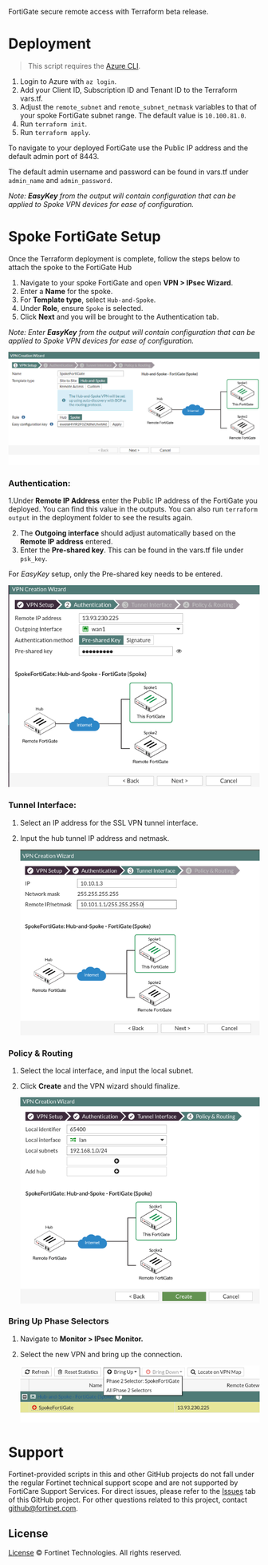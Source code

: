 FortiGate secure remote access with Terraform beta release.

# Deployment

> This script requires the [Azure CLI](https://docs.microsoft.com/en-us/cli/azure/install-azure-cli?view=azure-cli-latest).

1. Login to Azure with `az login`.<br>
2. Add your Client ID, Subscription ID and Tenant ID to the Terraform vars.tf.<br>
3. Adjust the `remote_subnet` and `remote_subnet_netmask` variables to that of your spoke FortiGate subnet range. The default value is `10.100.81.0`.
4. Run `terraform init`.<br>
5. Run `terraform apply`.<br>

To navigate to your deployed FortiGate use the Public IP address and the default admin port of 8443.

The default admin username and password can be found in vars.tf under `admin_name` and `admin_password`. <br>

<i>Note: <b>EasyKey</b> from the output will contain configuration that can be applied to Spoke VPN devices for ease of configuration. </i>

# Spoke FortiGate Setup

Once the Terraform deployment is complete, follow the steps below to attach the spoke to the FortiGate Hub

1. Navigate to your spoke FortiGate and open **VPN > IPsec Wizard**.
2. Enter a **Name** for the spoke.
3. For **Template type**, select `Hub-and-Spoke`.
4. Under **Role**, ensure `Spoke` is selected.
5. Click **Next** and you will be brought to the Authentication tab.

<i>Note: Enter **EasyKey** from the output will contain configuration that can be applied to Spoke VPN devices for ease of configuration.</i><br>

![FortiOS Admin Profile](./imgs/easy_key.png)

### Authentication:

1.Under **Remote IP Address** enter the Public IP address of the FortiGate you deployed. You can find this value in the outputs. You can also run `terraform output` in the deployment folder to see the results again.

2. The **Outgoing interface** should adjust automatically based on the **Remote IP address** entered.
3. Enter the **Pre-shared key**. This can be found in the vars.tf file under `psk_key`.

For <i>EasyKey</i> setup, only the Pre-shared key needs to be entered.

![FortiOS Admin Profile](./imgs/step_2_auth.png)

### Tunnel Interface:

1. Select an IP address for the SSL VPN tunnel interface.
2. Input the hub tunnel IP address and netmask.

   ![FortiOS Admin Profile](./imgs/step_3_tunnel_interface.png)

### Policy & Routing

1.  Select the local interface, and input the local subnet.
2.  Click **Create** and the VPN wizard should finalize.

    ![FortiOS Admin Profile](./imgs/step_4_policy_routing.png)

### Bring Up Phase Selectors

1. Navigate to **Monitor > IPsec Monitor.**
2. Select the new VPN and bring up the connection.

   ![FortiOS Admin Profile](./imgs/bring_up_phase_selectors.png)

# Support

Fortinet-provided scripts in this and other GitHub projects do not fall under the regular Fortinet technical support scope and are not supported by FortiCare Support Services.
For direct issues, please refer to the [Issues](https://github.com/fortinet/terraform-secure-remote-access/issues) tab of this GitHub project.
For other questions related to this project, contact [github@fortinet.com](mailto:github@fortinet.com).

## License

[License](./LICENSE) © Fortinet Technologies. All rights reserved.
